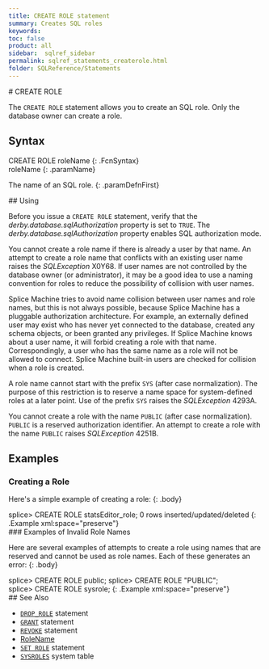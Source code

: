 ```yaml
---
title: CREATE ROLE statement
summary: Creates SQL roles
keywords:
toc: false
product: all
sidebar:  sqlref_sidebar
permalink: sqlref_statements_createrole.html
folder: SQLReference/Statements
---
```

<section>
<div class="TopicContent" data-swiftype-index="true" markdown="1">
# CREATE ROLE

The `CREATE ROLE` statement allows you to create an SQL role. Only the
database owner can create a role.

## Syntax

<div class="fcnWrapperWide" markdown="1">
    CREATE ROLE roleName
{: .FcnSyntax}

</div>
<div class="paramList" markdown="1">
roleName
{: .paramName}

The name of an SQL role.
{: .paramDefnFirst}

</div>
## Using

Before you issue a `CREATE ROLE` statement, verify that the
*derby.database.sqlAuthorization* property is set to `TRUE`. The
*derby.database.sqlAuthorization* property enables SQL authorization
mode.

You cannot create a role name if there is already a user by that name.
An attempt to create a role name that conflicts with an existing user
name raises the *SQLException* X0Y68. If user names are not controlled
by the database owner (or administrator), it may be a good idea to use a
naming convention for roles to reduce the possibility of collision with
user names.

Splice Machine tries to avoid name collision between user names and role
names, but this is not always possible, because Splice Machine has a
pluggable authorization architecture. For example, an externally defined
user may exist who has never yet connected to the database, created any
schema objects, or been granted any privileges. If Splice Machine knows
about a user name, it will forbid creating a role with that name.
Correspondingly, a user who has the same name as a role will not be
allowed to connect. Splice Machine built-in users are checked for
collision when a role is created.

A role name cannot start with the prefix `SYS` (after case
normalization). The purpose of this restriction is to reserve a name
space for system-defined roles at a later point. Use of the prefix `SYS`
raises the *SQLException* 4293A.

You cannot create a role with the name `PUBLIC` (after case
normalization). `PUBLIC` is a reserved authorization identifier. An
attempt to create a role with the name `PUBLIC` raises *SQLException*
4251B.

## Examples

### Creating a Role

Here's a simple example of creating a role:
{: .body}

<div class="preWrapper" markdown="1">
    splice> CREATE ROLE statsEditor_role;
    0 rows inserted/updated/deleted
{: .Example xml:space="preserve"}

</div>
### Examples of Invalid Role Names

Here are several examples of attempts to create a role using names that
are reserved and cannot be used as role names. Each of these generates
an error:
{: .body}

<div class="preWrapper" markdown="1">
    splice> CREATE ROLE public;
    splice> CREATE ROLE "PUBLIC";
    splice> CREATE ROLE sysrole;
{: .Example xml:space="preserve"}

</div>
## See Also

* [`DROP_ROLE`](sqlref_statements_droprole.html) statement
* [`GRANT`](sqlref_statements_grant.html) statement
* [`REVOKE`](sqlref_statements_revoke.html) statement
* [RoleName](sqlref_identifiers_types.html#RoleName)
* [`SET ROLE`](sqlref_statements_setrole.html) statement
* [`SYSROLES`](sqlref_systables_sysroles.html) system table

</div>
</section>


